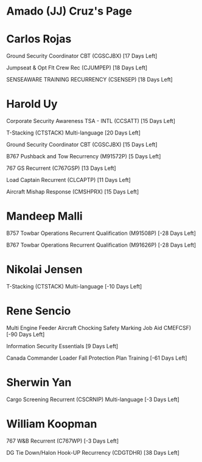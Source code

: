 # Amado (JJ) Cruz's Page




# Carlos Rojas


Ground Security Coordinator CBT (CGSCJBX) [17 Days Left]

Jumpseat & Opt Flt Crew Rec (CJUMPEP) [18 Days Left]

SENSEAWARE TRAINING RECURRENCY (CSENSEP) [18 Days Left]



# Harold Uy


Corporate Security Awareness TSA - INTL (CCSATT) [15 Days Left]

T-Stacking (CTSTACK) Multi-language [20 Days Left]

Ground Security Coordinator CBT (CGSCJBX) [15 Days Left]

B767 Pushback and Tow Recurrency (M91572P) [5 Days Left]

767 GS Recurrent (C767GSP) [13 Days Left]

Load Captain Recurrent (CLCAPTP) [11 Days Left]

Aircraft Mishap Response (CMSHPRX) [15 Days Left]



# Mandeep Malli


B757 Towbar Operations Recurrent Qualification (M91508P) [-28 Days Left]

B767 Towbar Operations Recurrent Qualification (M91626P) [-28 Days Left]



# Nikolai Jensen


T-Stacking (CTSTACK) Multi-language [-10 Days Left]



# Rene Sencio


Multi Engine Feeder Aircraft Chocking Safety Marking Job Aid  CMEFCSF) [-90 Days Left]

Information Security Essentials [9 Days Left]

Canada Commander Loader Fall Protection Plan Training [-61 Days Left]



# Sherwin Yan


Cargo Screening Recurrent (CSCRNIP) Multi-language [-3 Days Left]



# William Koopman


767 W&B Recurrent (C767WP) [-3 Days Left]

DG Tie Down/Halon Hook-UP Recurrency (CDGTDHR) [38 Days Left]



